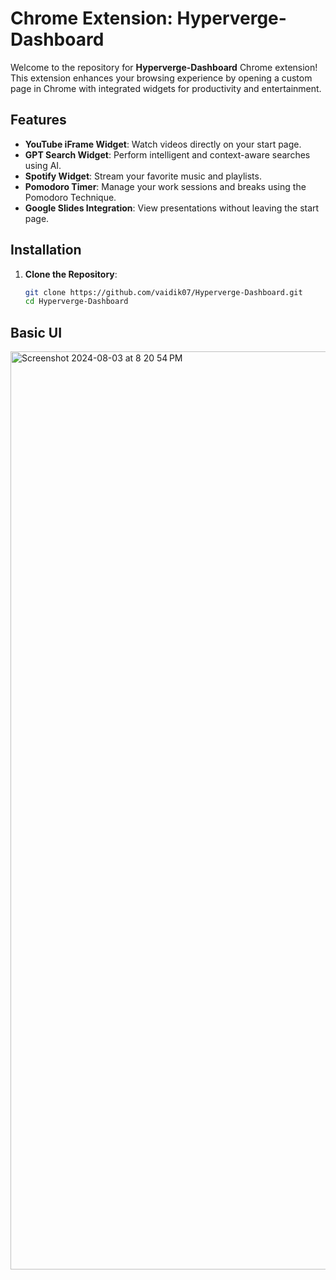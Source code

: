 # Chrome Extension: Hyperverge-Dashboard

Welcome to the repository for **Hyperverge-Dashboard** Chrome extension! This extension enhances your browsing experience by opening a custom page in Chrome with integrated widgets for productivity and entertainment.

## Features

- **YouTube iFrame Widget**: Watch videos directly on your start page.
- **GPT Search Widget**: Perform intelligent and context-aware searches using AI.
- **Spotify Widget**: Stream your favorite music and playlists.
- **Pomodoro Timer**: Manage your work sessions and breaks using the Pomodoro Technique.
- **Google Slides Integration**: View presentations without leaving the start page.

## Installation

1. **Clone the Repository**:

   ```bash
   git clone https://github.com/vaidik07/Hyperverge-Dashboard.git
   cd Hyperverge-Dashboard

## Basic UI
<img width="1469" alt="Screenshot 2024-08-03 at 8 20 54 PM" src="https://github.com/user-attachments/assets/03af828d-4d90-40a3-bf95-624a4dd95132">
